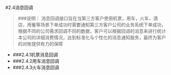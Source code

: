 #2.4消息回调

>###说明：
消息回调接口旨在当第三方客户使用机票，用车，火车，酒店，用餐等场景下单成功时需要通知第三方客户公司的业务系统下单成功，根据不同的公司需求回调不同的数据，客户可以根据回调的消息来进行统计本公司的详细消费情况，达到标准化与个性化的消息通知服务，最终为客户的对账提供有力的保障

- ###2.4.1机票消息回调
- ###2.4.2用车消息回调
- ###2.4.3火车消息回调